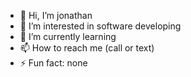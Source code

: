 - 👋 Hi, I’m jonathan
- 👀 I’m interested in software developing
- 🌱 I’m currently learning 
- 📫 How to reach me (call or text)
- ⚡ Fun fact: none
